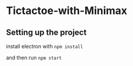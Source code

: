 # Tictactoe-with-Minimax

## Setting up the project
install electron with
``` npm install ```

and then run
``` npm start ```

